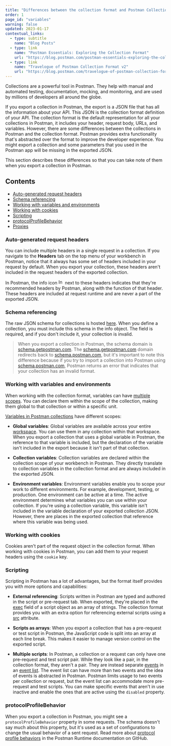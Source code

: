 ```yaml
---
title: "Differences between the collection format and Postman Collections"
order: 1
page_id: "variables"
warning: false
updated: 2023-01-17
contextual_links:
  - type: subtitle
    name: "Blog Posts"
  - type: link
    name: "Postman Essentials: Exploring the Collection Format"
    url: "https://blog.postman.com/postman-essentials-exploring-the-collection-format/"
  - type: link
    name: "Travelogue of Postman Collection Format v2"
    url: "https://blog.postman.com/travelogue-of-postman-collection-format-v2/"
---
```


Collections are a powerful tool in Postman. They help with manual and automated testing, documentation, mocking, and monitoring, and are used by millions of developers all around the globe.

If you export a collection in Postman, the export is a JSON file that has all the information about your API. This JSON is the collection format definition of your API. The collection format is the default representation for all your collections in Postman, it includes your header, request body, URLs, and variables. However, there are some differences between the collections in Postman and the collection format. Postman provides extra functionality that's abstracted over the format to improve the developer experience. You might export a collection and some parameters that you used in the Postman app will be missing in the exported JSON.

This section describes these differences so that you can take note of them when you export a collection in Postman.

## Contents

- [Auto-generated request headers](/advanced-concepts/collection-format-vs-collection-in-postman/#autogenerated-request-headers)
- [Schema referencing](/advanced-concepts/collection-format-vs-collection-in-postman/#schema-referencing)
- [Working with variables and environments](/advanced-concepts/collection-format-vs-collection-in-postman/#working-with-variables-and-environments)
- [Working with cookies](/advanced-concepts/collection-format-vs-collection-in-postman/#working-with-cookies)
- [Scripting](/advanced-concepts/collection-format-vs-collection-in-postman/#scripting)
- [protocolProfileBehavior](/advanced-concepts/collection-format-vs-collection-in-postman/#protocolprofilebehavior)
- [Proxies](/advanced-concepts/collection-format-vs-collection-in-postman/#proxies)

### Auto-generated request headers

You can include multiple headers in a single request in a collection. If you navigate to the **Headers** tab on the top menu of your workbench in Postman, notice that it always has some set of headers included in your request by default. When you export your collection, these headers aren't included in the request headers of the exported collection.

In Postman, the info icon <img alt="Information icon" src="https://assets.postman.com/postman-docs/icon-information-v9-5.jpg#icon" width="16px"> next to these headers indicates that they're recommended headers by Postman, along with the function of that header. These headers are included at request runtime and are never a part of the exported JSON.

### Schema referencing

The raw JSON schema for collections is hosted [here](https://schema.postman.com/collection/json/v2.1.0/draft-07/collection.json). When you define a collection, you must include this schema in the info object. The field is required, and if you don't include it, your collection is invalid.

> When you export a collection in Postman, the schema domain is [schema.getpostman.com](https://schema.getpostman.com). The [schema.getpostman.com](https://schema.getpostman.com) domain redirects back to [schema.postman.com](https://schema.postman.com), but it's important to note this difference because if you try to import a collection into Postman using [schema.postman.com](https://schema.postman.com), Postman returns an error that indicates that your collection has an invalid format.

### Working with variables and environments

When working with the collection format, variables can have [multiple scopes](/advanced-concepts/variables/). You can declare them within the scope of the collection, making them global to that collection or within a specific unit.

[Variables in Postman collections](https://learning.postman.com/docs/sending-requests/variables/#variable-scopes) have different scopes:

- **Global variables**: Global variables are available across your entire [workspace](https://learning.postman.com/docs/collaborating-in-postman/using-workspaces/creating-workspaces/). You can use them in any collection within that workspace. When you export a collection that uses a global variable in Postman, the reference to that variable is included, but the declaration of the variable isn't included in the export because it isn't part of that collection.

- **Collection variables**: Collection variables are declared within the collection scope of your workbench in Postman. They directly translate to collection variables in the collection format and are always included in the exported JSON.

- **Environment variables**: Environment variables enable you to scope your work to different environments. For example, development, testing, or production. One environment can be active at a time. The active environment determines what variables you can use within your collection. If you're using a collection variable, this variable isn't included in the variable declaration of your exported collection JSON. However, there are places in the exported collection that reference where this variable was being used.

### Working with cookies

Cookies aren't part of the request object in the collection format. When working with cookies in Postman, you can add them to your request headers using the `cookie` key.

### Scripting

Scripting in Postman has a lot of advantages, but the format itself provides you with more options and capabilities:

- **External referencing**: Scripts written in Postman are typed and authored in the script or pre-request tab. When exported, they're placed in the <a href="https://github.com/postmanlabs/schemas/blob/da7578c2d71c46de2d39d04fbeebc26570591a44/schemas/draft-07/v2.1.0/collection/script.json#LL16C6-L16C6">exec</a> field of a script object as an array of strings. The collection format provides you with an extra option for referencing external scripts using a <a href="https://github.com/postmanlabs/schemas/blob/da7578c2d71c46de2d39d04fbeebc26570591a44/schemas/draft-07/v2.1.0/collection/script.json#L31">src</a> attribute.

- **Scripts as arrays**: When you export a collection that has a pre-request or test script in Postman, the JavaScript code is split into an array at each line break. This makes it easier to manage version control on the exported script.

- **Multiple scripts**: In Postman, a collection or a request can only have one pre-request and test script pair. While they look like a pair, in the collection format, they aren't a pair. They are instead separate [events](/advanced-concepts/events/) in an [event list](/reference/event-list/). The event list can have more than two events and the idea of events is abstracted in Postman. Postman limits usage to two events per collection or request, but the event list can accommodate more pre-request and test scripts. You can make specific events that aren't in use inactive and enable the ones that are active using the `disabled` property.

### protocolProfileBehavior

When you export a collection in Postman, you might see a `protocolProfileBehavior` property in some requests. The schema doesn't say much about this property, but it's used as a set of configurations to change the usual behavior of a sent request. Read more about [protocol profile behaviors](https://github.com/postmanlabs/postman-runtime/blob/develop/docs/protocol-profile-behavior.md) in the Postman Runtime documentation on GitHub.

<!-- ### Proxies

Can be included with each request in the schema, but can only be done in settings in Postman -->
